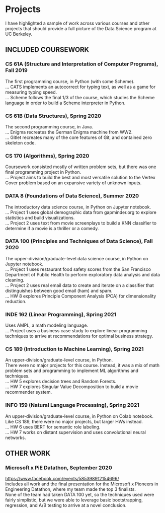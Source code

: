 # Projects
I have highlighted a sample of work across various courses and other projects that should provide a full picture of the Data Science program at UC Berkeley.

## INCLUDED COURSEWORK

### CS 61A (Structure and Interpretation of Computer Programs), Fall 2019<br/>
The first programming course, in Python (with some Scheme).<br/>
... CATS implements an autocorrect for typing text, as well as a game for measuring typing speed.<br/>
... Scheme follows the final 1/3 of the course, which studies the Scheme language in order to build a Scheme interpreter in Python.<br/>

### CS 61B (Data Structures), Spring 2020<br/>
The second programming course, in Java.<br/>
... Enigma recreates the German Enigma machine from WW2.<br/>
... Gitlet recreates many of the core features of Git, and contained zero skeleton code.<br/>

### CS 170 (Algorithms), Spring 2020<br/>
Coursework consisted mostly of written problem sets, but there was one final programming project in Python.<br/>
... Project aims to build the best and most versatile solution to the Vertex Cover problem based on an expansive variety of unknown inputs.<br/>

### DATA 8 (Foundations of Data Science), Summer 2020<br/>
The introductory data science course, in Python on Jupyter notebook.<br/>
... Project 1 uses global demographic data from gapminder.org to explore statistics and build visualizations.<br/>
... Project 2 uses text from movie screenplays to build a KNN classifier to determine if a movie is a thriller or a comedy.<br/>

### DATA 100 (Principles and Techniques of Data Science), Fall 2020<br/>
The upper-division/graduate-level data science course, in Python on Jupyter notebook.<br/>
... Project 1 uses restaurant food safety scores from the San Francisco Department of Public Health to perform exploratory data analysis and data cleaning.<br/>
... Project 2 uses real email data to create and iterate on a classifier that distinguishes between good email (ham) and spam.<br/>
... HW 8 explores Principle Component Analysis (PCA) for dimensionality reduction.<br/>

### INDE 162 (Linear Programming), Spring 2021<br/>
Uses AMPL, a math modeling language.<br/>
... Project uses a business case study to explore linear programming techniques to arrive at recommendations for optimal business strategy.<br/>

### CS 189 (Introduction to Machine Learning), Spring 2021<br/>
An upper-division/graduate-level course, in Python.<br/>
There were no major projects for this course. Instead, it was a mix of math problem sets and programming to implement ML algorithms and techniques.<br/>
... HW 5 explores decision trees and Random Forests.<br/>
... HW 7 explores Singular Value Decomposition to build a movie recommender system.<br/>

### INFO 159 (Natural Language Processing), Spring 2021<br/>
An upper-division/graduate-level course, in Python on Colab notebook.<br/>
Like CS 189, there were no major projects, but larger HWs instead.<br/>
... HW 6 uses BERT for semantic role labeling.<br/>
... HW 7 works on distant supervision and uses convolutional neural networks.<br/>


## OTHER WORK
### Microsoft x PiE Datathon, September 2020</br>
https://www.facebook.com/events/585398912154696/</br>
Includes all work and the final presentation for the Microsoft x Pioneers in Engineering Datathon, where my team made the top 3 finalists.</br>
None of the team had taken DATA 100 yet, so the techniques used were fairly simplistic, but we were able to leverage basic bootstrapping, regression, and A/B testing to arrive at a novel conclusion.</br>
